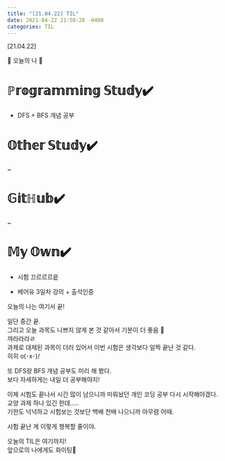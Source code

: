 ```yaml
---
title: "[21.04.22] TIL"
date: 2021-04-22 21:50:28 -0400
categories: TIL
---
```


[21.04.22]

🙌 오늘의 나 🙌

# ℙ𝕣𝕠𝕘𝕣𝕒𝕞𝕞𝕚𝕟𝕘 𝕊𝕥𝕦𝕕𝕪✔️

-  DFS + BFS 개념 공부   

# 𝕆𝕥𝕙𝕖𝕣 𝕊𝕥𝕦𝕕𝕪✔️
~

# 𝔾𝕚𝕥ℍ𝕦𝕓✔️

~

# 𝕄𝕪 𝕆𝕨𝕟✔️


- 시험 끄르르르읕

- 베어유 3일차 강의 + 출석인증



오늘의 나는 여기서 끝!   

일단 중간 끝.   
그리고 오늘 과목도 나쁘지 않게 본 것 같아서 기분이 더 좋음 🥰       
꺄라라라ㄹ    
과제로 대체된 과목이 더러 있어서 이번 시험은 생각보다 일찍 끝난 것 같다.     
히히 o(･x･)/    

또 DFS랑 BFS 개념 공부도 미리 해 봤다.     
보다 자세하게는 내일 더 공부해야지!     

이제 시험도 끝나서 시간 많이 남으니까 미뤄놨던 개인 코딩 공부 다시 시작해야겠다.      
교양 과제 하나 있긴 한데.....      
기한도 넉넉하고 시험보는 것보단 백배 천배 나으니까 아무렴 어때.

시험 끝난 게 이렇게 행복할 줄이야.       


오늘의 TIL은 여기까지!    
앞으로의 나에게도 화이팅🌸
